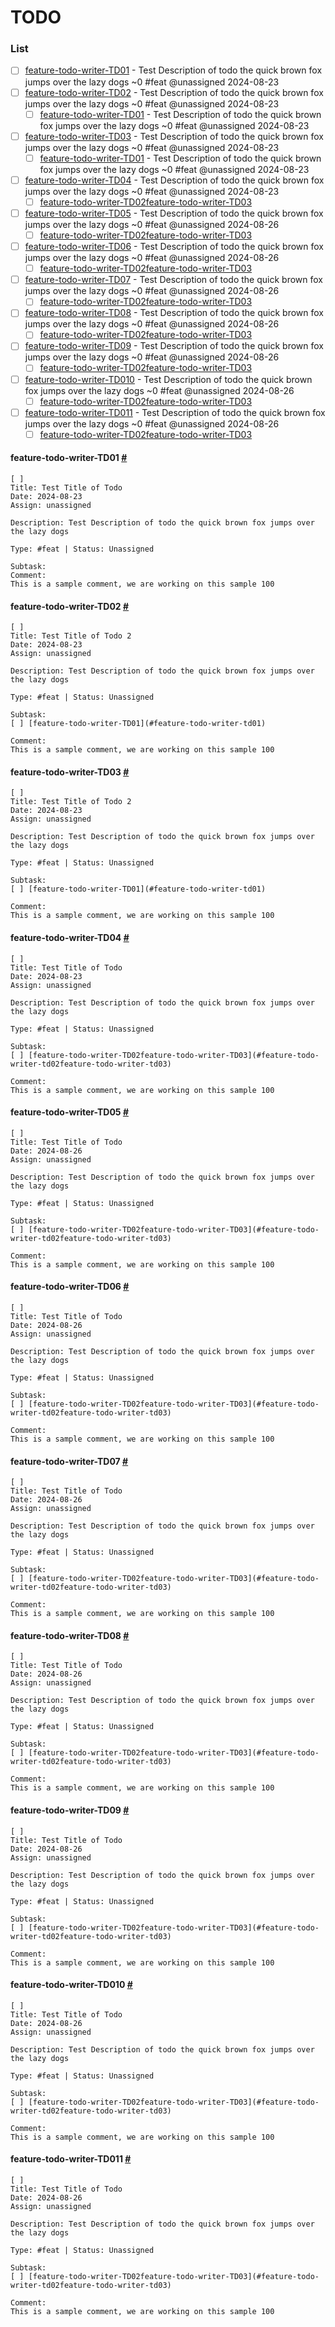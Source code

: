 # TODO
### List
 - [ ] [feature-todo-writer-TD01](#feature-todo-writer-td01) - Test Description of todo the quick brown fox jumps over the lazy dogs ~0 #feat @unassigned 2024-08-23
- [ ] [feature-todo-writer-TD02](#feature-todo-writer-td02) - Test Description of todo the quick brown fox jumps over the lazy dogs ~0 #feat @unassigned 2024-08-23
  - [ ] [feature-todo-writer-TD01](#feature-todo-writer-td01) - Test Description of todo the quick brown fox jumps over the lazy dogs ~0 #feat @unassigned 2024-08-23
- [ ] [feature-todo-writer-TD03](#feature-todo-writer-td03) - Test Description of todo the quick brown fox jumps over the lazy dogs ~0 #feat @unassigned 2024-08-23
  - [ ] [feature-todo-writer-TD01](#feature-todo-writer-td01) - Test Description of todo the quick brown fox jumps over the lazy dogs ~0 #feat @unassigned 2024-08-23
- [ ] [feature-todo-writer-TD04](#feature-todo-writer-td04) - Test Description of todo the quick brown fox jumps over the lazy dogs ~0 #feat @unassigned 2024-08-23
  - [ ] [feature-todo-writer-TD02feature-todo-writer-TD03](feature-todo-writer-td02feature-todo-writer-td03)
- [ ] [feature-todo-writer-TD05](#feature-todo-writer-td05) - Test Description of todo the quick brown fox jumps over the lazy dogs ~0 #feat @unassigned 2024-08-26
  - [ ] [feature-todo-writer-TD02feature-todo-writer-TD03](feature-todo-writer-td02feature-todo-writer-td03)
- [ ] [feature-todo-writer-TD06](#feature-todo-writer-td06) - Test Description of todo the quick brown fox jumps over the lazy dogs ~0 #feat @unassigned 2024-08-26
  - [ ] [feature-todo-writer-TD02feature-todo-writer-TD03](feature-todo-writer-td02feature-todo-writer-td03)
- [ ] [feature-todo-writer-TD07](#feature-todo-writer-td07) - Test Description of todo the quick brown fox jumps over the lazy dogs ~0 #feat @unassigned 2024-08-26
  - [ ] [feature-todo-writer-TD02feature-todo-writer-TD03](feature-todo-writer-td02feature-todo-writer-td03)
- [ ] [feature-todo-writer-TD08](#feature-todo-writer-td08) - Test Description of todo the quick brown fox jumps over the lazy dogs ~0 #feat @unassigned 2024-08-26
  - [ ] [feature-todo-writer-TD02feature-todo-writer-TD03](feature-todo-writer-td02feature-todo-writer-td03)
- [ ] [feature-todo-writer-TD09](#feature-todo-writer-td09) - Test Description of todo the quick brown fox jumps over the lazy dogs ~0 #feat @unassigned 2024-08-26
  - [ ] [feature-todo-writer-TD02feature-todo-writer-TD03](feature-todo-writer-td02feature-todo-writer-td03)
- [ ] [feature-todo-writer-TD010](#feature-todo-writer-td010) - Test Description of todo the quick brown fox jumps over the lazy dogs ~0 #feat @unassigned 2024-08-26
  - [ ] [feature-todo-writer-TD02feature-todo-writer-TD03](feature-todo-writer-td02feature-todo-writer-td03)
- [ ] [feature-todo-writer-TD011](#feature-todo-writer-td011) - Test Description of todo the quick brown fox jumps over the lazy dogs ~0 #feat @unassigned 2024-08-26
  - [ ] [feature-todo-writer-TD02feature-todo-writer-TD03](feature-todo-writer-td02feature-todo-writer-td03)

#### feature-todo-writer-TD01 [#](#feature-todo-writer-td01)

```plaintext
[ ]
Title: Test Title of Todo
Date: 2024-08-23
Assign: unassigned

Description: Test Description of todo the quick brown fox jumps over the lazy dogs

Type: #feat | Status: Unassigned 

Subtask: 
Comment: 
This is a sample comment, we are working on this sample 100
```
 #### feature-todo-writer-TD02 [#](#feature-todo-writer-td02)

```plaintext
[ ]
Title: Test Title of Todo 2
Date: 2024-08-23
Assign: unassigned

Description: Test Description of todo the quick brown fox jumps over the lazy dogs

Type: #feat | Status: Unassigned 

Subtask: 
[ ] [feature-todo-writer-TD01](#feature-todo-writer-td01)

Comment: 
This is a sample comment, we are working on this sample 100
```
 #### feature-todo-writer-TD03 [#](#feature-todo-writer-td03)

```plaintext
[ ]
Title: Test Title of Todo 2
Date: 2024-08-23
Assign: unassigned

Description: Test Description of todo the quick brown fox jumps over the lazy dogs

Type: #feat | Status: Unassigned 

Subtask: 
[ ] [feature-todo-writer-TD01](#feature-todo-writer-td01)

Comment: 
This is a sample comment, we are working on this sample 100
```
 #### feature-todo-writer-TD04 [#](#feature-todo-writer-td04)

```plaintext
[ ]
Title: Test Title of Todo
Date: 2024-08-23
Assign: unassigned

Description: Test Description of todo the quick brown fox jumps over the lazy dogs

Type: #feat | Status: Unassigned 

Subtask: 
[ ] [feature-todo-writer-TD02feature-todo-writer-TD03](#feature-todo-writer-td02feature-todo-writer-td03)

Comment: 
This is a sample comment, we are working on this sample 100
```
 #### feature-todo-writer-TD05 [#](#feature-todo-writer-td05)

```plaintext
[ ]
Title: Test Title of Todo
Date: 2024-08-26
Assign: unassigned

Description: Test Description of todo the quick brown fox jumps over the lazy dogs

Type: #feat | Status: Unassigned 

Subtask: 
[ ] [feature-todo-writer-TD02feature-todo-writer-TD03](#feature-todo-writer-td02feature-todo-writer-td03)

Comment: 
This is a sample comment, we are working on this sample 100
```
 #### feature-todo-writer-TD06 [#](#feature-todo-writer-td06)

```plaintext
[ ]
Title: Test Title of Todo
Date: 2024-08-26
Assign: unassigned

Description: Test Description of todo the quick brown fox jumps over the lazy dogs

Type: #feat | Status: Unassigned 

Subtask: 
[ ] [feature-todo-writer-TD02feature-todo-writer-TD03](#feature-todo-writer-td02feature-todo-writer-td03)

Comment: 
This is a sample comment, we are working on this sample 100
```
 #### feature-todo-writer-TD07 [#](#feature-todo-writer-td07)

```plaintext
[ ]
Title: Test Title of Todo
Date: 2024-08-26
Assign: unassigned

Description: Test Description of todo the quick brown fox jumps over the lazy dogs

Type: #feat | Status: Unassigned 

Subtask: 
[ ] [feature-todo-writer-TD02feature-todo-writer-TD03](#feature-todo-writer-td02feature-todo-writer-td03)

Comment: 
This is a sample comment, we are working on this sample 100
```
 #### feature-todo-writer-TD08 [#](#feature-todo-writer-td08)

```plaintext
[ ]
Title: Test Title of Todo
Date: 2024-08-26
Assign: unassigned

Description: Test Description of todo the quick brown fox jumps over the lazy dogs

Type: #feat | Status: Unassigned 

Subtask: 
[ ] [feature-todo-writer-TD02feature-todo-writer-TD03](#feature-todo-writer-td02feature-todo-writer-td03)

Comment: 
This is a sample comment, we are working on this sample 100
```
 #### feature-todo-writer-TD09 [#](#feature-todo-writer-td09)

```plaintext
[ ]
Title: Test Title of Todo
Date: 2024-08-26
Assign: unassigned

Description: Test Description of todo the quick brown fox jumps over the lazy dogs

Type: #feat | Status: Unassigned 

Subtask: 
[ ] [feature-todo-writer-TD02feature-todo-writer-TD03](#feature-todo-writer-td02feature-todo-writer-td03)

Comment: 
This is a sample comment, we are working on this sample 100
```
 #### feature-todo-writer-TD010 [#](#feature-todo-writer-td010)

```plaintext
[ ]
Title: Test Title of Todo
Date: 2024-08-26
Assign: unassigned

Description: Test Description of todo the quick brown fox jumps over the lazy dogs

Type: #feat | Status: Unassigned 

Subtask: 
[ ] [feature-todo-writer-TD02feature-todo-writer-TD03](#feature-todo-writer-td02feature-todo-writer-td03)

Comment: 
This is a sample comment, we are working on this sample 100
```
 #### feature-todo-writer-TD011 [#](#feature-todo-writer-td011)

```plaintext
[ ]
Title: Test Title of Todo
Date: 2024-08-26
Assign: unassigned

Description: Test Description of todo the quick brown fox jumps over the lazy dogs

Type: #feat | Status: Unassigned 

Subtask: 
[ ] [feature-todo-writer-TD02feature-todo-writer-TD03](#feature-todo-writer-td02feature-todo-writer-td03)

Comment: 
This is a sample comment, we are working on this sample 100
```
 